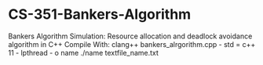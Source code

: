 # CS-351-Bankers-Algorithm
Bankers Algorithm Simulation: Resource allocation and deadlock avoidance algorithm in C++
Compile With:
clang++ bankers_alrgorithm.cpp - std = c++ 11 - lpthread - o name
./name textfile_name.txt
